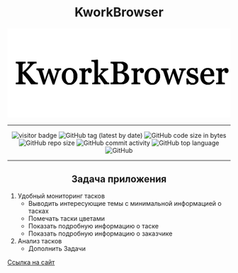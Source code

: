 <h1 align ="center">KworkBrowser</h1>

<img src="src/icons/Head.png">

---------------------------------
<div align="center">

<img alt="visitor badge" src="https://visitor-badge.laobi.icu/badge?page_id=GnomGad.KworkBrowser&?style=plastic"  />
<img alt="GitHub tag (latest by date)" src="https://img.shields.io/github/v/tag/GnomGad/KworkBrowser?style=plastic">
<img alt="GitHub code size in bytes" src="https://img.shields.io/github/languages/code-size/GnomGad/KworkBrowser?style=plastic">
<img alt="GitHub repo size" src="https://img.shields.io/github/repo-size/GnomGad/KworkBrowser?style=plastic">
<img alt="GitHub commit activity" src="https://img.shields.io/github/commit-activity/m/GnomGad/KworkBrowser?style=plastic">
<img alt="GitHub top language" src="https://img.shields.io/github/languages/top/GnomGad/KworkBrowser">

<img alt="GitHub" src="https://img.shields.io/github/license/GnomGad/KworkBrowser?style=plastic" >
</div>


-------------------------------

<h2 align ="center">Задача приложения</h2>

1. Удобный мониторинг тасков
    * Выводить интересующие темы с минимальной информацией о тасках
    * Помечать таски цветами
    * Показать подробную информацию о таске
    * Показать подробную информацию о заказчике
2. Анализ тасков
    * Дополнить Задачи



[Ссылка на сайт](https://kwork.ru/)